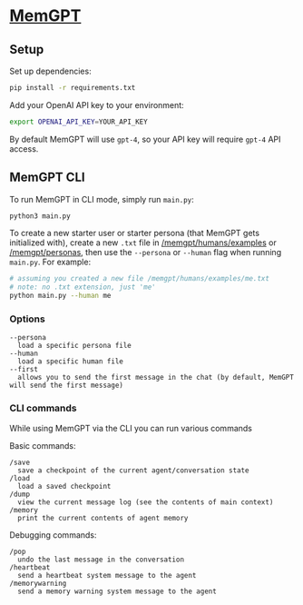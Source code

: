 # [MemGPT](https://memgpt.ai)


## Setup

Set up dependencies:

```sh
pip install -r requirements.txt
```

Add your OpenAI API key to your environment:

```sh
export OPENAI_API_KEY=YOUR_API_KEY
```

By default MemGPT will use `gpt-4`, so your API key will require `gpt-4` API access.

## MemGPT CLI

To run MemGPT in CLI mode, simply run `main.py`:

```sh
python3 main.py
```

To create a new starter user or starter persona (that MemGPT gets initialized with), create a new `.txt` file in [/memgpt/humans/examples](/memgpt/humans/examples) or [/memgpt/personas](/memgpt/personas/examples), then use the `--persona` or `--human` flag when running `main.py`. For example:

```sh
# assuming you created a new file /memgpt/humans/examples/me.txt
# note: no .txt extension, just 'me'
python main.py --human me
```

### Options

```text
--persona
  load a specific persona file
--human
  load a specific human file
--first
  allows you to send the first message in the chat (by default, MemGPT will send the first message)
```

### CLI commands

While using MemGPT via the CLI you can run various commands

Basic commands:

```text
/save
  save a checkpoint of the current agent/conversation state
/load
  load a saved checkpoint
/dump
  view the current message log (see the contents of main context)
/memory
  print the current contents of agent memory
```

Debugging commands:

```text
/pop
  undo the last message in the conversation
/heartbeat
  send a heartbeat system message to the agent
/memorywarning
  send a memory warning system message to the agent
```
